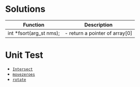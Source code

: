 # Solutions
 Function                                      | Description                      |
---------------------------------------------- | -------------------------------- |
 int \*fsort(arg\_st nms);                     | - return a pointer of array[0]   |

# Unit Test
 - [`Intersect`](https://github.com/eqpoqpe/solutions/runs/3311256365?check_suite_focus=true)
 - [`movezeroes`](https://github.com/eqpoqpe/solutions/runs/3311283356?check_suite_focus=true)
 - [`rotate`](https://github.com/eqpoqpe/solutions/runs/3318509351?check_suite_focus=true)
